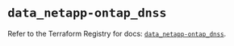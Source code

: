 # `data_netapp-ontap_dnss`

Refer to the Terraform Registry for docs: [`data_netapp-ontap_dnss`](https://registry.terraform.io/providers/netapp/netapp-ontap/2.3.0/docs/data-sources/dnss).

